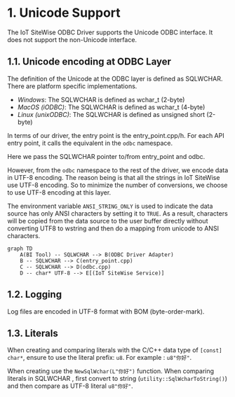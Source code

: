 ﻿# 1. Unicode Support

The IoT SiteWise ODBC Driver supports the Unicode ODBC interface. It does not support the non-Unicode interface.

## 1.1. Unicode encoding at ODBC Layer

The definition of the Unicode at the ODBC layer is defined as SQLWCHAR. There are platform specific implementations.

- *Windows*: The SQLWCHAR is defined as wchar_t (2-byte)
- *MacOS (iODBC)*: The SQLWCHAR is defined as wchar_t (4-byte)
- *Linux (unixODBC)*: The SQLWCHAR is defined as unsigned short (2-byte)

In terms of our driver, the entry point is the entry_point.cpp/h. For each API entry point, it calls the equivalent in the `odbc` namespace.

Here we pass the SQLWCHAR pointer to/from entry_point and odbc. 

However, from the `odbc` namespace to the rest of the driver, we encode data in UTF-8 encoding. The reason being is that all the strings in IoT SiteWise use UTF-8 encoding. So to minimize the number of conversions, we choose to use UTF-8 encoding at this layer.

The environment variable `ANSI_STRING_ONLY` is used to indicate the data source has only ANSI characters by setting it to `TRUE`. As a result, characters will be copied from the data source to the user buffer directly without converting UTF8 to wstring and then do a mapping from unicode to ANSI characters. 

```mermaid
graph TD
    A(BI Tool) -- SQLWCHAR --> B(ODBC Driver Adapter)
    B -- SQLWCHAR --> C(entry_point.cpp)
    C -- SQLWCHAR --> D(odbc.cpp)
    D -- char* UTF-8 --> E[(IoT SiteWise Service)]
```

## 1.2. Logging

Log files are encoded in UTF-8 format with BOM (byte-order-mark).

## 1.3. Literals

When creating and comparing literals with the C/C++ data type of `[const] char*`, ensure to use the literal prefix: `u8`. For example : `u8"你好"`.

When creating use the `NewSqlWchar(L"你好")` function. When comparing literals in SQLWCHAR , first convert to string (`utility::SqlWcharToString()`) and then compare as UTF-8 literal `u8"你好"`.
